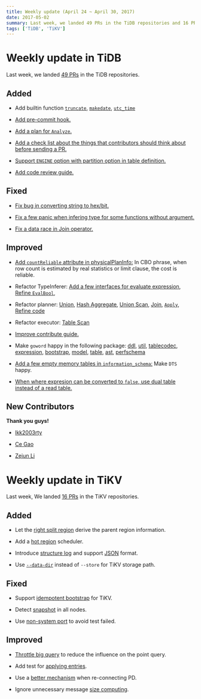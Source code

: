 ```yaml
---
title: Weekly update (April 24 ~ April 30, 2017)
date: 2017-05-02
summary: Last week, we landed 49 PRs in the TiDB repositories and 16 PRs in the TiKV repositories.
tags: ['TiDB', 'TiKV']
---
```


# Weekly update in TiDB

Last week, we landed [49 PRs](https://github.com/pingcap/tidb/pulls?utf8=%E2%9C%93&q=is%3Apr%20is%3Amerged%20merged%3A2017-04-24..2017-04-30%20) in the TiDB repositories.

## Added

* Add builtin function [`truncate`](https://github.com/pingcap/tidb/pull/3077), [`makedate`](https://github.com/pingcap/tidb/pull/3102), [`utc_time`](https://github.com/pingcap/tidb/pull/3145)

* [Add pre-commit hook.](https://github.com/pingcap/tidb/pull/3112)

* [Add a plan for `Analyze`.](https://github.com/pingcap/tidb/pull/3130)

* [Add a check list about the things that contributors should think about before sending a PR.](https://github.com/pingcap/tidb/pull/3137)

* [Support `ENGINE` option with partition option in table definition.](https://github.com/pingcap/tidb/pull/3140)

* [Add code review guide.](https://github.com/pingcap/tidb/pull/3166)


## Fixed

* [Fix bug in converting string to hex/bit.](https://github.com/pingcap/tidb/pull/3115)

* [Fix a few panic when infering type for some functions without argument.](https://github.com/pingcap/tidb/pull/3137)

* [Fix a data race in Join operator.](https://github.com/pingcap/tidb/pull/3159)

## Improved

* [Add `countReliable` attribute in physicalPlanInfo:](https://github.com/pingcap/tidb/pull/3011) In CBO phrase, when row count is estimated by real statistics or limit clause, the cost is reliable.

* Refactor TypeInferer: [Add a few interfaces for evaluate expression](https://github.com/pingcap/tidb/pull/3094), [Refine `EvalBool`](https://github.com/pingcap/tidb/pull/3139), 

* Refactor planner: [Union](https://github.com/pingcap/tidb/pull/3085), [Hash Aggregate](https://github.com/pingcap/tidb/pull/3093), [Union Scan](https://github.com/pingcap/tidb/pull/3098), [Join](https://github.com/pingcap/tidb/pull/3126), [`Apply`](https://github.com/pingcap/tidb/pull/3152), [Refine code](https://github.com/pingcap/tidb/pull/3173)

* Refactor executor: [Table Scan](https://github.com/pingcap/tidb/pull/3133)

* [Improve contribute guide.](https://github.com/pingcap/tidb/pull/3102)

* Make `goword` happy in the following package: [ddl](https://github.com/pingcap/tidb/pull/3119), [util](https://github.com/pingcap/tidb/pull/3121), [tablecodec](https://github.com/pingcap/tidb/pull/3122), [expression](https://github.com/pingcap/tidb/pull/3123), [bootstrap](https://github.com/pingcap/tidb/pull/3182), [model](https://github.com/pingcap/tidb/pull/3183), [table](https://github.com/pingcap/tidb/pull/3184), [ast](https://github.com/pingcap/tidb/pull/3185), [perfschema](https://github.com/pingcap/tidb/pull/3186)

* [Add a few empty memory tables in `information_schema`:](https://github.com/pingcap/tidb/pull/3127) Make `DTS` happy.

* [When where expresion can be converted to `false`, use dual table instead of a read table.](https://github.com/pingcap/tidb/pull/3144)

## New Contributors

**Thank you guys!**

* [lkk2003rty](https://github.com/lkk2003rty)

* [Ce Gao](https://github.com/gaocegege)

* [Zejun Li](https://github.com/bobotu)

# Weekly update in TiKV

Last week, We landed [16 PRs](https://github.com/search?utf8=%E2%9C%93&q=repo%3Apingcap%2Ftikv+repo%3Apingcap%2Fpd+is%3Apr+is%3Amerged+merged%3A2017-04-23..2017-04-29&type=Issues) in the TiKV repositories.

## Added

* Let the [right split region](https://github.com/pingcap/tikv/pull/1747) derive the parent region information.

* Add a [hot region](https://github.com/pingcap/pd/pull/611) scheduler. 

* Introduce [structure log](https://github.com/pingcap/pd/pull/612) and support [JSON](https://github.com/pingcap/pd/pull/626) format. 

* Use [`--data-dir`](https://github.com/pingcap/tikv/pull/1803) instead of `--store` for TiKV storage path.

## Fixed

* Support [idempotent bootstrap](https://github.com/pingcap/tikv/pull/1774) for TiKV.

* Detect [snapshot](https://github.com/pingcap/tikv/pull/1793) in all nodes. 

* Use [non-system port](https://github.com/pingcap/pd/pull/630) to avoid test failed.

## Improved

* [Throttle big query](https://github.com/pingcap/tikv/pull/1778) to reduce the influence on the point query.  

* Add test for [applying entries](https://github.com/pingcap/tikv/pull/1783). 

* Use a [better mechanism](https://github.com/pingcap/tikv/pull/1792) when re-connecting PD. 

* Ignore unnecessary message [size computing](https://github.com/pingcap/tikv/pull/1799).
